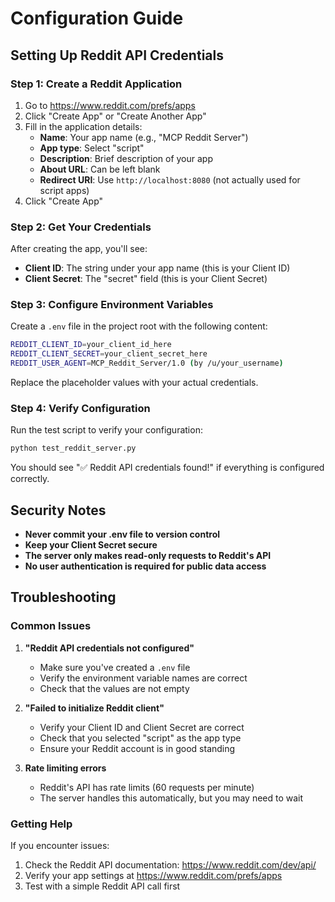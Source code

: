 # Configuration Guide

## Setting Up Reddit API Credentials

### Step 1: Create a Reddit Application

1. Go to https://www.reddit.com/prefs/apps
2. Click "Create App" or "Create Another App"
3. Fill in the application details:
   - **Name**: Your app name (e.g., "MCP Reddit Server")
   - **App type**: Select "script"
   - **Description**: Brief description of your app
   - **About URL**: Can be left blank
   - **Redirect URI**: Use `http://localhost:8080` (not actually used for script apps)
4. Click "Create App"

### Step 2: Get Your Credentials

After creating the app, you'll see:
- **Client ID**: The string under your app name (this is your Client ID)
- **Client Secret**: The "secret" field (this is your Client Secret)

### Step 3: Configure Environment Variables

Create a `.env` file in the project root with the following content:

```bash
REDDIT_CLIENT_ID=your_client_id_here
REDDIT_CLIENT_SECRET=your_client_secret_here
REDDIT_USER_AGENT=MCP_Reddit_Server/1.0 (by /u/your_username)
```

Replace the placeholder values with your actual credentials.

### Step 4: Verify Configuration

Run the test script to verify your configuration:

```bash
python test_reddit_server.py
```

You should see "✅ Reddit API credentials found!" if everything is configured correctly.

## Security Notes

- **Never commit your .env file to version control**
- **Keep your Client Secret secure**
- **The server only makes read-only requests to Reddit's API**
- **No user authentication is required for public data access**

## Troubleshooting

### Common Issues

1. **"Reddit API credentials not configured"**
   - Make sure you've created a `.env` file
   - Verify the environment variable names are correct
   - Check that the values are not empty

2. **"Failed to initialize Reddit client"**
   - Verify your Client ID and Client Secret are correct
   - Check that you selected "script" as the app type
   - Ensure your Reddit account is in good standing

3. **Rate limiting errors**
   - Reddit's API has rate limits (60 requests per minute)
   - The server handles this automatically, but you may need to wait

### Getting Help

If you encounter issues:
1. Check the Reddit API documentation: https://www.reddit.com/dev/api/
2. Verify your app settings at https://www.reddit.com/prefs/apps
3. Test with a simple Reddit API call first 
